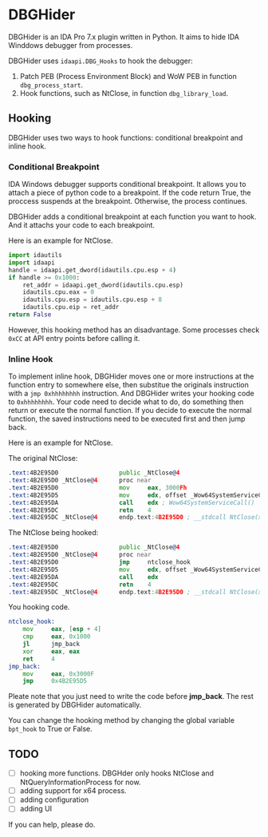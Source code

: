 # DBGHider

DBGHider is an IDA Pro 7.x plugin written in Python. It aims to hide IDA Winddows debugger from processes.

DBGHider uses `idaapi.DBG_Hooks` to hook the debugger:

1. Patch PEB (Process Environment Block) and WoW PEB in function `dbg_process_start`.
2. Hook functions, such as NtClose, in function `dbg_library_load`.

## Hooking

DBGHider uses two ways to hook functions: conditional breakpoint and inline hook.

### Conditional Breakpoint

IDA Windows debugger supports conditional breakpoint. It allows you to attach a piece of python code to a breakpoint. If the code return True, the proccess suspends at the breakpoint. Otherwise, the process continues.

DBGHider adds a conditional breakpoint at each function you want to hook. And it attachs your code to each breakpoint.

Here is an example for NtClose.
```python
import idautils
import idaapi
handle = idaapi.get_dword(idautils.cpu.esp + 4)
if handle >= 0x1000:
    ret_addr = idaapi.get_dword(idautils.cpu.esp)
    idautils.cpu.eax = 0
    idautils.cpu.esp = idautils.cpu.esp + 8
    idautils.cpu.eip = ret_addr
return False
```

However, this hooking method has an disadvantage. Some processes check `0xCC` at API entry points before calling it.

### Inline Hook

To implement inline hook, DBGHider moves one or more instructions at the function entry to somewhere else, then substitue the originals instruction with a `jmp 0xhhhhhhhh` instruction. And DBGHider writes your hooking code to `0xhhhhhhhh`. Your code need to decide what to do, do something then return or execute the normal function. If you decide to execute the normal function, the saved instructions need to be executed first and then jump back.

Here is an example for NtClose.

The original NtClose:
```asm
.text:4B2E95D0                 public _NtClose@4
.text:4B2E95D0 _NtClose@4      proc near
.text:4B2E95D0                 mov     eax, 3000Fh
.text:4B2E95D5                 mov     edx, offset _Wow64SystemServiceCall@0
.text:4B2E95DA                 call    edx ; Wow64SystemServiceCall()
.text:4B2E95DC                 retn    4
.text:4B2E95DC _NtClose@4      endp.text:4B2E95D0 ; __stdcall NtClose(x)

```


The NtClose being hooked:
```asm
.text:4B2E95D0                 public _NtClose@4
.text:4B2E95D0 _NtClose@4      proc near
.text:4B2E95D0                 jmp     ntclose_hook
.text:4B2E95D5                 mov     edx, offset _Wow64SystemServiceCall@0
.text:4B2E95DA                 call    edx
.text:4B2E95DC                 retn    4
.text:4B2E95DC _NtClose@4      endp.text:4B2E95D0 ; __stdcall NtClose(x)

```

You hooking code.

```asm
ntclose_hook:
    mov     eax, [esp + 4]
    cmp     eax, 0x1000
    jl      jmp_back
    xor     eax, eax
    ret     4
jmp_back:
    mov     eax, 0x3000F
    jmp     0x4B2E95D5
```
Pleate note that you just need to write the code before **jmp_back**. The rest is generated by DBGHider automatically.

You can change the hooking method by changing the global variable `bpt_hook` to True or False.


## TODO

- [ ] hooking more functions. DBGHder only hooks NtClose and NtQueryInformationProcess for now.
- [ ] adding support for x64 process.
- [ ] adding configuration
- [ ] adding UI

If you can help, please do.